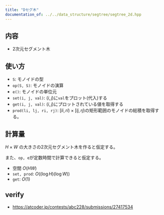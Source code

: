 ```yaml
---
title: "Dセグ木"
documentation_of: ../../data_structure/segtree/segtree_2d.hpp
---
```


## 内容
- 2次元セグメント木

## 使い方
- `S`: モノイドの型
- `op(S, S)`: モノイドの演算
- `e()`: モノイドの単位元
- `set(i, j, val)`: $(i, j)$に`val`をプロット(代入)する
- `get(i, j, val)`: $(i, j)$にプロットされている値を取得する
- `prod(li, lj, ri, rj)`: $[li, ri) × [lj, rj)$の矩形範囲のモノイドの総積を取得する。

## 計算量
$H × W$ の大きさの2次元セグメント木を作ると仮定する。

また、`op, e`が定数時間で計算できると仮定する。

- 空間 $O(HW)$
- `set, prod`: $O((\log{H})(\log{W}))$
- `get`: $O(1)$

## verify
- https://atcoder.jp/contests/abc228/submissions/27417534